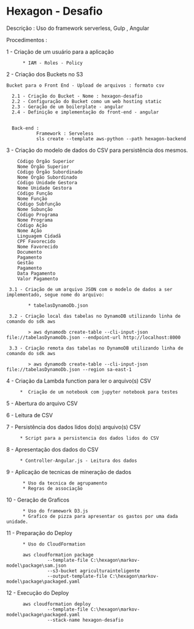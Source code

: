 # Hexagon - Desafio

Descrição :
	Uso do framework serverless, Gulp , Angular

Procedimentos :

 1 - Criação de um usuário para a aplicação
 
		  * IAM - Roles - Policy
		  
 2 - Criação dos Buckets no S3 

	Bucket para o Front End - Upload de arquivos : formato csv

	  2.1 - Criação do Bucket - Nome : hexagon-desafio
	  2.2 - Configuração do Bucket como um web hosting static
	  2.3 - Geração de um boilerplate - angular
	  2.4 - Definição e implementação do front-end - angular
	  

	  Back-end : 
			   Framework : Serveless
			   sls create --template aws-python --path hexagon-backend

 3 - Criação do modelo de dados do CSV para persistência dos mesmos.
 
		Código Órgão Superior
		Nome Órgão Superior
		Código Órgão Subordinado
		Nome Órgão Subordinado
		Código Unidade Gestora
		Nome Unidade Gestora
		Código Função
		Nome Função
		Código Subfunção
		Nome Subunção
		Código Programa
		Nome Programa	
		Código Ação
		Nome Ação	
		Linguagem Cidadã	
		CPF Favorecido	
		Nome Favorecido	
		Documento 
		Pagamento	
		Gestão 
		Pagamento	
		Data Pagamento	
		Valor Pagamento
 
	 3.1 - Criação de um arquivo JSON com o modelo de dados a ser implementado, segue nome do arquivo:
	 
			* tabelasDynamoDb.json
	 
	 3.2 - Criação local das tabelas no DynamoDB utilizando linha de comando do sdk aws
	 
			> aws dynamodb create-table --cli-input-json file://tabelasDynamoDb.json --endpoint-url http://localhost:8000
	 
	 3.3 - Criação remota das tabelas no DynamoDB utilizando linha de comando do sdk aws
 
			> aws dynamodb create-table --cli-input-json file://tabelasDynamoDb.json --region sa-east-1

 4 - Criação da Lambda function para ler o arquivo(s) CSV 
 
		 *  Criação de um notebook com jupyter notebook para testes
 
 5 - Abertura do arquivo CSV
 
 6 - Leitura de CSV
 
 7 - Persistência dos dados lidos do(s) arquivo(s) CSV 
 
		 * Script para a persistencia dos dados lidos do CSV
 
 8 - Apresentação dos dados do CSV
 
		 * Controller-Angular.js - Leitura dos dados 
 
 9 - Aplicação de tecnicas de mineração de dados
 
		  * Uso da tecnica de agrupamento 
		  * Regras de associação
	   
10 - Geração de Graficos

		  * Uso do framework D3.js
		  * Grafico de pizza para apresentar os gastos por uma dada unidade.

11 - Preparação do Deploy

		  * Uso do CloudFormation
	   
		  aws cloudformation package 
				   --template-file C:\hexagon\markov-model\package\sam.json 
				   --s3-bucket agriculturainteligente 
				   --output-template-file C:\hexagon\markov-model\package\packaged.yaml

12 - Execução do Deploy

		  aws cloudformation deploy 
				   --template-file C:\hexagon\markov-model\package\packaged.yaml 
				   --stack-name hexagon-desafio
